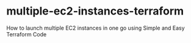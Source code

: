 # multiple-ec2-instances-terraform
How to launch multiple EC2 instances in one go using Simple and Easy Terraform Code

